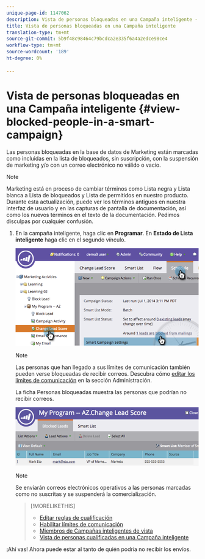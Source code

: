 ```yaml
---
unique-page-id: 1147062
description: Vista de personas bloqueadas en una Campaña inteligente - Documentos de marketing - Documentación del producto
title: Vista de personas bloqueadas en una Campaña inteligente
translation-type: tm+mt
source-git-commit: 5b9f48c98464c79bcdca2e335f6a4a2edce98ce4
workflow-type: tm+mt
source-wordcount: '189'
ht-degree: 0%

---
```



# Vista de personas bloqueadas en una Campaña inteligente {#view-blocked-people-in-a-smart-campaign}

Las personas bloqueadas en la base de datos de Marketing están marcadas como incluidas en la lista de bloqueados, sin suscripción, con la suspensión de marketing y/o con un correo electrónico no válido o vacío.

>[!NOTE]
>
>Marketing está en proceso de cambiar términos como Lista negra y Lista blanca a Lista de bloqueados y Lista de permitidos en nuestro producto. Durante esta actualización, puede ver los términos antiguos en nuestra interfaz de usuario y en las capturas de pantalla de documentación, así como los nuevos términos en el texto de la documentación. Pedimos disculpas por cualquier confusión.

1. En la campaña inteligente, haga clic en **Programar**. En **Estado de Lista inteligente** haga clic en el segundo vínculo.

   ![](assets/image2014-9-22-16-3a47-3a38.png)

   >[!NOTE]
   >
   >Las personas que han llegado a sus límites de comunicación también pueden verse bloqueadas de recibir correos. Descubra cómo [editar los límites de comunicación](/help/marketo/product-docs/administration/email-setup/enable-communication-limits.md) en la sección Administración.

   La ficha Personas bloqueadas muestra las personas que podrían no recibir correos.

   ![](assets/image2014-9-22-16-3a48-3a11.png)

   >[!NOTE]
   >
   >Se enviarán correos electrónicos operativos a las personas marcadas como no suscritas y se suspenderá la comercialización.

   >[!MORELIKETHIS]
   >
   >* [Editar reglas de cualificación](/help/marketo/product-docs/core-marketo-concepts/smart-campaigns/using-smart-campaigns/edit-qualification-rules-in-a-smart-campaign.md)
   >* [Habilitar límites de comunicación](/help/marketo/product-docs/administration/email-setup/enable-communication-limits.md)
   >* [Miembros de Campañas inteligentes de vista](/help/marketo/product-docs/core-marketo-concepts/smart-campaigns/smart-campaign-data/view-smart-campaign-members.md)
   >* [Vista de personas cualificadas en una Campaña inteligente](/help/marketo/product-docs/core-marketo-concepts/smart-campaigns/smart-campaign-data/view-qualified-people-in-a-smart-campaign.md)


¡Ahí vas! Ahora puede estar al tanto de quién podría no recibir los envíos.
